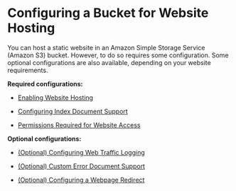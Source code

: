 # Configuring a Bucket for Website Hosting<a name="HowDoIWebsiteConfiguration"></a>

You can host a static website in an Amazon Simple Storage Service \(Amazon S3\) bucket\. However, to do so requires some configuration\. Some optional configurations are also available, depending on your website requirements\.

**Required configurations:**

+ [Enabling Website Hosting](EnableWebsiteHosting.md)

+ [Configuring Index Document Support](IndexDocumentSupport.md)

+ [Permissions Required for Website Access](WebsiteAccessPermissionsReqd.md)

**Optional configurations:**

+ [\(Optional\) Configuring Web Traffic Logging](LoggingWebsiteTraffic.md)

+ [\(Optional\) Custom Error Document Support](CustomErrorDocSupport.md)

+ [\(Optional\) Configuring a Webpage Redirect](how-to-page-redirect.md)